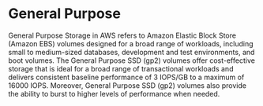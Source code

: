 # General Purpose

General Purpose Storage in AWS refers to Amazon Elastic Block Store (Amazon EBS) volumes designed for a broad range of workloads, including small to medium-sized databases, development and test environments, and boot volumes. The General Purpose SSD (gp2) volumes offer cost-effective storage that is ideal for a broad range of transactional workloads and delivers consistent baseline performance of 3 IOPS/GB to a maximum of 16000 IOPS. Moreover, General Purpose SSD (gp2) volumes also provide the ability to burst to higher levels of performance when needed.